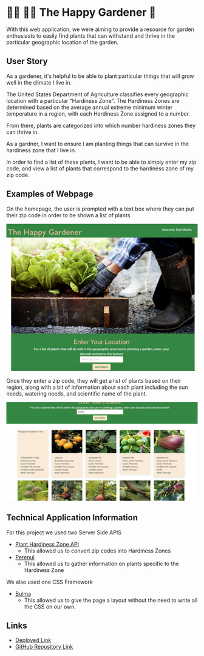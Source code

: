 # 👩‍🌾 👨‍🌾 The Happy Gardener  🌱

With this web application, we were aiming to provide a resource for garden enthusiasts to easily find plants that can withstand and thrive in the particular geographic location of the garden.

## User Story 
As a gardener, it's helpful to be able to plant particular things that will grow well in the climate I live in. 

The United States Department of Agriculture classifies every geographic location with a particular "Hardiness Zone". The Hardiness Zones are determined based on the average annual extreme minimum winter temperature in a region, with each Hardiness Zone assigned to a number. 

From there, plants are categorized into which number hardiness zones they can thrive in. 

As a gardner, I want to ensure I am planting things that can survive in the hardiness zone that I live in.

In order to find a list of these plants, I want to be able to simply enter my zip code, and view a list of plants that correspond to the hardiness zone of my zip code. 



## Examples of Webpage 
On the homepage, the user is prompted with a text box where they can put their zip code in order to be shown a list of plants

![A screenshot of the home page on the Happy Gardener Webpage](./assets/Images/Homepage-screenshot.png)

Once they enter a zip code, they will get a list of plants based on their region, along with a bit of information about each plant including the sun needs, watering needs, and scientific name of the plant.

![Screenshot of the plant lists a user would get after entering their zip code](./assets/Images/Plant-List-Screnshot.png)

## Technical Application Information 

For this project we used two Server Side APIS

* [Plant Hardiness Zone API](https://rapidapi.com/fireside-worldwide-fireside-worldwide-default/api/plant-hardiness-zone/pricing)
    * This allowed us to convert zip codes into Hardiness Zones
* [Perenul](https://perenual.com/docs/api)
    * This allowed us to gather information on plants specific to the Hardiness Zone

We also used one CSS Framework

* [Bulma](https://bulma.io/)
    * This allowed us to give the page a layout without the need to write all the CSS on our own.

## Links
* [Deployed Link](https://nowakedj.github.io/happy-gardener/)
* [GitHub Repository Link](https://github.com/NowakEdJ/happy-gardener.git)

